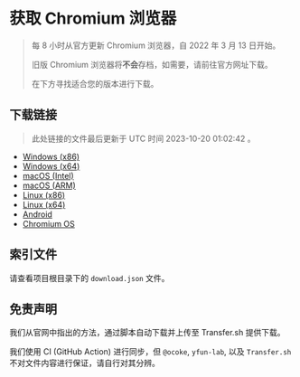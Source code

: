 # 获取 Chromium 浏览器

> 每 8 小时从官方更新 Chromium 浏览器，自 2022 年 3 月 13 日开始。
> 
> 旧版 Chromium 浏览器将**不会**存档，如需要，请前往官方网址下载。
>
> 在下方寻找适合您的版本进行下载。

## 下载链接

> 此处链接的文件最后更新于 UTC 时间 2023-10-20 01:02:42
。

- [Windows (x86)](https://transfer.sh/RXLuei7iTV/Win.zip)
- [Windows (x64)](https://transfer.sh/drE0simrgY/Win_x64.zip)
- [macOS (Intel)](https://transfer.sh/Om5HowMQSu/Mac.zip)
- [macOS (ARM)](https://transfer.sh/8krdWJYB3z/Mac_Arm.zip)
- [Linux (x86)](https://transfer.sh/X0OqNgPfQn/Linux.zip)
- [Linux (x64)](https://transfer.sh/mPemCCycy6/Linux_x64.zip)
- [Android](https://transfer.sh/M0kDIqXGBM/Android.zip)
- [Chromium OS](https://transfer.sh/HS2rVuvjkM/Linux_ChromiumOS_Full.zip)

## 索引文件

请查看项目根目录下的 `download.json` 文件。

## 免责声明

我们从官网中指出的方法，通过脚本自动下载并上传至 Transfer.sh 提供下载。

我们使用 CI (GitHub Action) 进行同步，但 `@ocoke`, `yfun-lab`, 以及 `Transfer.sh` 不对文件内容进行保证，请自行对其分辨。
